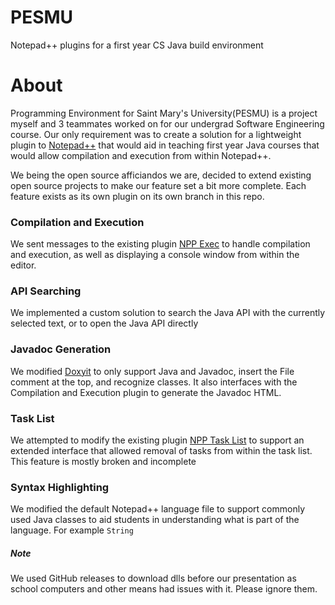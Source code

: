 # PESMU
Notepad++ plugins for a first year CS Java build environment

# About
Programming Environment for Saint Mary's University(PESMU) is a project myself and 3 teammates worked on for our undergrad Software Engineering course. Our only requirement was to create a solution for a lightweight plugin to [Notepad++](http://notepad-plus-plus.org/) that would aid in teaching first year Java courses that would allow compilation and execution from within Notepad++.

We being the open source afficiandos we are, decided to extend existing open source projects to make our feature set a bit more complete. Each feature exists as its own plugin on its own branch in this repo.

### Compilation and Execution
We sent messages to the existing plugin [NPP Exec](http://sourceforge.net/projects/npp-plugins/files/NppExec/) to handle compilation and execution, as well as displaying a console window from within the editor.

### API Searching
We implemented a custom solution to search the Java API with the currently selected text, or to open the Java API directly

### Javadoc Generation
We modified [Doxyit](https://github.com/dail8859/DoxyIt) to only support Java and Javadoc, insert the File comment at the top, and recognize classes. It also interfaces with the Compilation and Execution plugin to generate the Javadoc HTML.

### Task List
We attempted to modify the existing plugin [NPP Task List](https://code.google.com/p/npp-task-list/) to support an extended interface that allowed removal of tasks from within the task list. This feature is mostly broken and incomplete

### Syntax Highlighting
We modified the default Notepad++ language file to support commonly used Java classes to aid students in understanding what is part of the language. For example `String`

##### Note
We used GitHub releases to download dlls before our presentation as school computers and other means had issues with it. Please ignore them.
